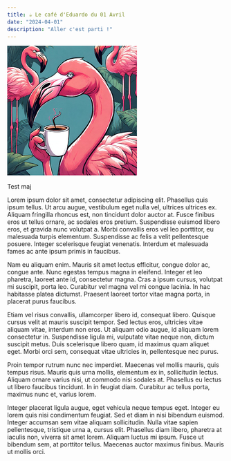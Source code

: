 ```yaml
---
title: ☕ Le café d'Eduardo du 01 Avril
date: "2024-04-01"
description: "Aller c'est parti !"
---
```


![Café d'Eduardo](../eduardo.png)

Test maj

Lorem ipsum dolor sit amet, consectetur adipiscing elit. Phasellus quis ipsum tellus. Ut arcu augue, vestibulum eget nulla vel, ultrices ultrices ex. Aliquam fringilla rhoncus est, non tincidunt dolor auctor at. Fusce finibus eros ut tellus ornare, ac sodales eros pretium. Suspendisse euismod libero eros, et gravida nunc volutpat a. Morbi convallis eros vel leo porttitor, eu malesuada turpis elementum. Suspendisse ac felis a velit pellentesque posuere. Integer scelerisque feugiat venenatis. Interdum et malesuada fames ac ante ipsum primis in faucibus.

Nam eu aliquam enim. Mauris sit amet lectus efficitur, congue dolor ac, congue ante. Nunc egestas tempus magna in eleifend. Integer et leo pharetra, laoreet ante id, consectetur magna. Cras a ipsum cursus, volutpat mi suscipit, porta leo. Curabitur vel magna vel mi congue lacinia. In hac habitasse platea dictumst. Praesent laoreet tortor vitae magna porta, in placerat purus faucibus.

Etiam vel risus convallis, ullamcorper libero id, consequat libero. Quisque cursus velit at mauris suscipit tempor. Sed lectus eros, ultricies vitae aliquam vitae, interdum non eros. Ut aliquam odio augue, id aliquam lorem consectetur in. Suspendisse ligula mi, vulputate vitae neque non, dictum suscipit metus. Duis scelerisque libero quam, id maximus quam aliquet eget. Morbi orci sem, consequat vitae ultricies in, pellentesque nec purus.

Proin tempor rutrum nunc nec imperdiet. Maecenas vel mollis mauris, quis tempus risus. Mauris quis urna mollis, elementum ex in, sollicitudin lectus. Aliquam ornare varius nisi, ut commodo nisi sodales at. Phasellus eu lectus ut libero faucibus tincidunt. In in feugiat diam. Curabitur ac tellus porta, maximus nunc et, varius lorem.

Integer placerat ligula augue, eget vehicula neque tempus eget. Integer eu lorem quis nisi condimentum feugiat. Sed et diam in nisi bibendum euismod. Integer accumsan sem vitae aliquam sollicitudin. Nulla vitae sapien pellentesque, tristique urna a, cursus elit. Phasellus diam libero, pharetra at iaculis non, viverra sit amet lorem. Aliquam luctus mi ipsum. Fusce ut bibendum sem, at porttitor tellus. Maecenas auctor maximus finibus. Mauris ut mollis orci.
